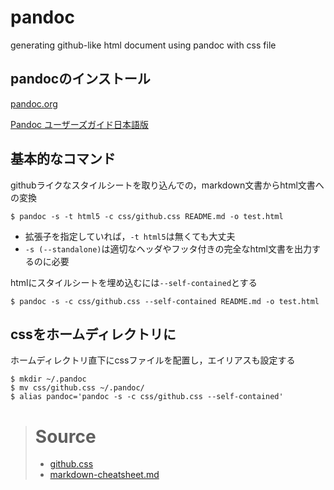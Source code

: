# pandoc

generating github-like html document using pandoc with css file

## pandocのインストール

[pandoc.org](https://pandoc.org)

[Pandoc ユーザーズガイド日本語版](http://sky-y.github.io/site-pandoc-jp/users-guide/)

## 基本的なコマンド
githubライクなスタイルシートを取り込んでの，markdown文書からhtml文書への変換

```
$ pandoc -s -t html5 -c css/github.css README.md -o test.html
```

- 拡張子を指定していれば，`-t html5`は無くても大丈夫
- `-s (--standalone)`は適切なヘッダやフッタ付きの完全なhtml文書を出力するのに必要

htmlにスタイルシートを埋め込むには`--self-contained`とする

```
$ pandoc -s -c css/github.css --self-contained README.md -o test.html
```

## cssをホームディレクトリに
ホームディレクトリ直下にcssファイルを配置し，エイリアスも設定する

```
$ mkdir ~/.pandoc
$ mv css/github.css ~/.pandoc/
$ alias pandoc='pandoc -s -c css/github.css --self-contained'
```


> # Source
> - [github.css](https://gist.github.com/griffin-stewie/9755783)
> - [markdown-cheatsheet.md](https://gist.github.com/mignonstyle/083c9e1651d7734f84c99b8cf49d57fa#file-markdown-cheatsheet-md)
